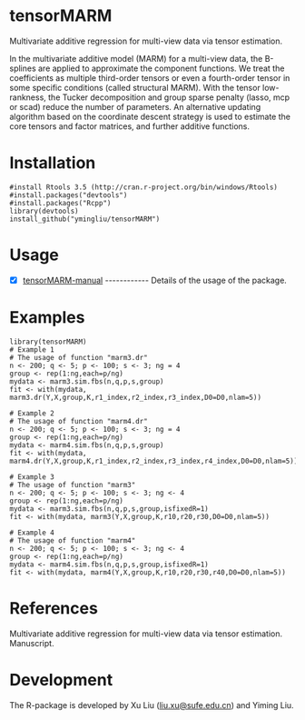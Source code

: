 # tensorMARM
 Multivariate additive regression for multi-view data via tensor estimation.
 
  In the multivariate additive model (MARM) for a multi-view data, the B-splines are applied to approximate the component functions. We treat the coefficients as multiple third-order tensors or even a fourth-order tensor in some specific conditions (called structural MARM). With the tensor low-rankness, the Tucker decomposition and group sparse penalty (lasso, mcp or scad) reduce the number of parameters. An alternative updating algorithm based on the coordinate descent strategy is used to estimate the core tensors and factor matrices, and further additive functions.
# Installation

    #install Rtools 3.5 (http://cran.r-project.org/bin/windows/Rtools)
    #install.packages("devtools")
    #install.packages("Rcpp")
    library(devtools)
    install_github("ymingliu/tensorMARM")

# Usage

   - [x] [tensorMARM-manual](https://github.com/ymingliu/tensorMARM/blob/master/inst/tensorMARM-manual.pdf) ------------ Details of the usage of the package.
# Examples
    
    library(tensorMARM)
    # Example 1
    # The usage of function "marm3.dr"
    n <- 200; q <- 5; p <- 100; s <- 3; ng = 4
    group <- rep(1:ng,each=p/ng)
    mydata <- marm3.sim.fbs(n,q,p,s,group)
    fit <- with(mydata, marm3.dr(Y,X,group,K,r1_index,r2_index,r3_index,D0=D0,nlam=5))
    
    # Example 2
    # The usage of function "marm4.dr"
    n <- 200; q <- 5; p <- 100; s <- 3; ng = 4
    group <- rep(1:ng,each=p/ng)
    mydata <- marm4.sim.fbs(n,q,p,s,group)
    fit <- with(mydata, marm4.dr(Y,X,group,K,r1_index,r2_index,r3_index,r4_index,D0=D0,nlam=5))
    
    # Example 3
    # The usage of function "marm3"
    n <- 200; q <- 5; p <- 100; s <- 3; ng <- 4
    group <- rep(1:ng,each=p/ng)
    mydata <- marm3.sim.fbs(n,q,p,s,group,isfixedR=1)
    fit <- with(mydata, marm3(Y,X,group,K,r10,r20,r30,D0=D0,nlam=5))
    
    # Example 4
    # The usage of function "marm4"
    n <- 200; q <- 5; p <- 100; s <- 3; ng <- 4
    group <- rep(1:ng,each=p/ng)
    mydata <- marm4.sim.fbs(n,q,p,s,group,isfixedR=1)
    fit <- with(mydata, marm4(Y,X,group,K,r10,r20,r30,r40,D0=D0,nlam=5))

 
 # References
Multivariate additive regression for multi-view data via tensor estimation. Manuscript.

# Development
The R-package is developed by Xu Liu (liu.xu@sufe.edu.cn) and Yiming Liu.
